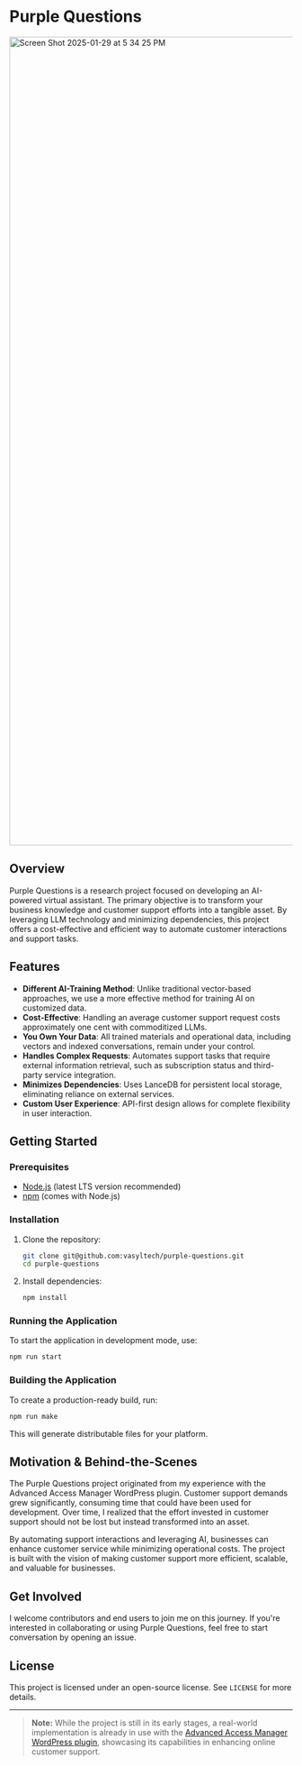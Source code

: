 # Purple Questions

<img width="1435" alt="Screen Shot 2025-01-29 at 5 34 25 PM" src="https://github.com/user-attachments/assets/b769cb23-8142-40cd-b1d3-4775c486187c" />


## Overview
Purple Questions is a research project focused on developing an AI-powered virtual assistant. The primary objective is to transform your business knowledge and customer support efforts into a tangible asset. By leveraging LLM technology and minimizing dependencies, this project offers a cost-effective and efficient way to automate customer interactions and support tasks.

## Features
- **Different AI-Training Method**: Unlike traditional vector-based approaches, we use a more effective method for training AI on customized data.
- **Cost-Effective**: Handling an average customer support request costs approximately one cent with commoditized LLMs.
- **You Own Your Data**: All trained materials and operational data, including vectors and indexed conversations, remain under your control.
- **Handles Complex Requests**: Automates support tasks that require external information retrieval, such as subscription status and third-party service integration.
- **Minimizes Dependencies**: Uses LanceDB for persistent local storage, eliminating reliance on external services.
- **Custom User Experience**: API-first design allows for complete flexibility in user interaction.

## Getting Started

### Prerequisites
- [Node.js](https://nodejs.org/) (latest LTS version recommended)
- [npm](https://www.npmjs.com/) (comes with Node.js)

### Installation
1. Clone the repository:
   ```sh
   git clone git@github.com:vasyltech/purple-questions.git
   cd purple-questions
   ```
2. Install dependencies:
   ```sh
   npm install
   ```

### Running the Application
To start the application in development mode, use:
```sh
npm run start
```

### Building the Application
To create a production-ready build, run:
```sh
npm run make
```

This will generate distributable files for your platform.

## Motivation & Behind-the-Scenes
The Purple Questions project originated from my experience with the Advanced Access Manager WordPress plugin. Customer support demands grew significantly, consuming time that could have been used for development. Over time, I realized that the effort invested in customer support should not be lost but instead transformed into an asset.

By automating support interactions and leveraging AI, businesses can enhance customer service while minimizing operational costs. The project is built with the vision of making customer support more efficient, scalable, and valuable for businesses.

## Get Involved
I welcome contributors and end users to join me on this journey. If you're interested in collaborating or using Purple Questions, feel free to start conversation by opening an issue.

## License
This project is licensed under an open-source license. See `LICENSE` for more details.

---

> **Note:** While the project is still in its early stages, a real-world implementation is already in use with the [Advanced Access Manager WordPress plugin](https://aamportal.com), showcasing its capabilities in enhancing online customer support.
